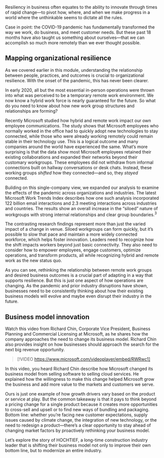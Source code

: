 Resiliency in business often equates to the ability to innovate through times of rapid change—to pivot how, where, and when we make progress in a world where the unthinkable seems to dictate all the rules.

Case in point: the COVID-19 pandemic has fundamentally transformed the way we work, do business, and meet customer needs. But these past 18 months have also taught us something about ourselves—that we can accomplish so much more remotely than we ever thought possible.

## Mapping organizational resilience

As we covered earlier in this module, understanding the relationship between people, practices, and outcomes is crucial to organizational resilience. With the onset of the pandemic, this has never been clearer.

In early 2020, all but the most essential in-person operations were thrown into what was perceived to be a temporary remote work environment. We now know a hybrid work force is nearly guaranteed for the future. So what do you need to know about how new work group structures and relationships are forming?

Recently Microsoft studied how hybrid and remote work impact our own employee communications. The study shows that Microsoft employees who normally worked in the office had to quickly adopt new technologies to stay connected, while those who were already working remotely could remain stable in their technology use. This is a logical outcome and many companies around the world have experienced the same. What’s more surprising is that the data show most Microsoft employees retained their existing collaborations and expanded their networks beyond their customary workgroups. These employees did not withdraw from informal connections built on hallway conversations or desk chats. Instead, these working groups *shifted* how they connected—and so, they *stayed* connected.

Building on this single-company view, we expanded our analysis to examine the effects of the pandemic across organizations and industries. The latest Microsoft Work Trends Index describes how one such analysis incorporated 122 billion email interactions and 2.3 meeting interactions across industries and countries. The results show an overall increase in the “siloed” nature of workgroups with strong internal relationships and clear group boundaries.<sup>3</sup>

The contrasting research findings represent more than just the varied impact of a change in venue. Siloed workgroups can form quickly, but it’s possible to slow that pace and maintain a more widely connected workforce, which helps foster innovation. Leaders need to recognize how the shift impacts workers beyond just basic connectivity. They also need to consider how to empower employees, engage customers, optimize operations, and transform products, all while recognizing hybrid and remote work as the new status quo.

As you can see, rethinking the relationship between remote work groups and desired business outcomes is a crucial part of adapting in a way that supports resilience. But this is just one aspect of how operations are changing. As the pandemic and prior industry disruptions have shown, businesses need to be consistently thinking about how their existing business models will evolve and maybe even disrupt their industry in the future.

## Business model innovation

Watch this video from Richard Chin, Corporate Vice President, Business Planning and Commercial Licensing at Microsoft, as he shares how the company approaches the need to change its business model. Richard Chin also provides insight on how businesses should approach the search for the next big revenue opportunity.

> [!VIDEO https://www.microsoft.com/videoplayer/embed/RWRwc1]

In this video, you heard Richard Chin describe how Microsoft changed its business model from selling software to selling cloud services. He explained how the willingness to make this change helped Microsoft grow the business and add more value to the markets and customers we serve.

Ours is just one example of how growth drivers vary based on the product or service at play. But the common takeaway is that it pays to think beyond a pricing change for a single product because it creates more opportunities to cross-sell and upsell or to find new ways of bundling and packaging. Bottom line: whether you’re facing new customer expectations, supply issues caused by climate change, the integration of new technology, or the need to redesign a product—there’s a clear opportunity to stay ahead of changing market factors by proactively rethinking your business model.

Let’s explore the story of HOCHTIEF, a long-time construction industry leader that is shifting their business model not only to improve their own bottom line, but to modernize an entire industry.
